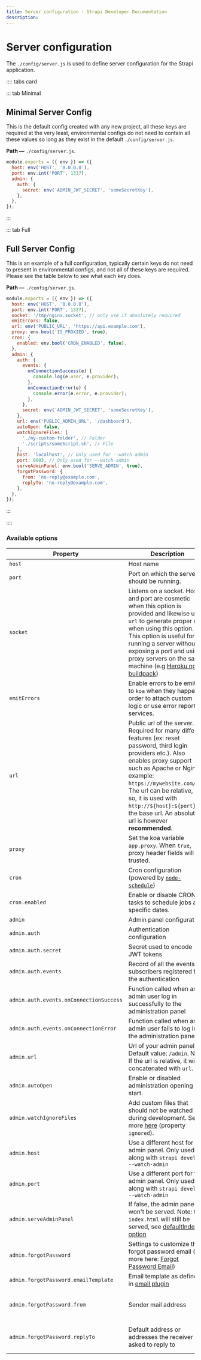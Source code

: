 ```yaml
---
title: Server configuration - Strapi Developer Documentation
description: 
---
```


<!-- TODO: update SEO -->

# Server configuration

The `./config/server.js` is used to define server configuration for the Strapi application.

:::: tabs card

::: tab Minimal

## Minimal Server Config

This is the default config created with any new project, all these keys are required at the very least, environmental configs do not need to contain all these values so long as they exist in the default `./config/server.js`.

**Path —** `./config/server.js`.

```js
module.exports = ({ env }) => ({
  host: env('HOST', '0.0.0.0'),
  port: env.int('PORT', 1337),
  admin: {
    auth: {
      secret: env('ADMIN_JWT_SECRET', 'someSecretKey'),
    },
  },
});
```

:::

::: tab Full

## Full Server Config

This is an example of a full configuration, typically certain keys do not need to present in environmental configs, and not all of these keys are required. Please see the table below to see what each key does.

**Path —** `./config/server.js`.

```javascript
module.exports = ({ env }) => ({
  host: env('HOST', '0.0.0.0'),
  port: env.int('PORT', 1337),
  socket: '/tmp/nginx.socket', // only use if absolutely required
  emitErrors: false,
  url: env('PUBLIC_URL', 'https://api.example.com'),
  proxy: env.bool('IS_PROXIED', true),
  cron: {
    enabled: env.bool('CRON_ENABLED', false),
  },
  admin: {
    auth: {
      events: {
        onConnectionSuccess(e) {
          console.log(e.user, e.provider);
        },
        onConnectionError(e) {
          console.error(e.error, e.provider);
        },
      },
      secret: env('ADMIN_JWT_SECRET', 'someSecretKey'),
    },
    url: env('PUBLIC_ADMIN_URL', '/dashboard'),
    autoOpen: false,
    watchIgnoreFiles: [
      './my-custom-folder', // Folder
      './scripts/someScript.sh', // File
    ],
    host: 'localhost', // Only used for --watch-admin
    port: 8003, // Only used for --watch-admin
    serveAdminPanel: env.bool('SERVE_ADMIN', true),
    forgotPassword: {
      from: 'no-reply@example.com',
      replyTo: 'no-reply@example.com',
    },
  },
});
```

:::

::::

### Available options

| Property                                | Description                                                                                                                                                                                                                                                                                                                                                                 | Type              | Default                                                                                                                          |
| --------------------------------------- | --------------------------------------------------------------------------------------------------------------------------------------------------------------------------------------------------------------------------------------------------------------------------------------------------------------------------------------------------------------------------- | ----------------- | -------------------------------------------------------------------------------------------------------------------------------- |
| `host`                                  | Host name                                                                                                                                                                                                                                                                                                                                                                   | string            | `localhost`                                                                                                                      |
| `port`                                  | Port on which the server should be running.                                                                                                                                                                                                                                                                                                                                 | integer           | `1337`                                                                                                                           |
| `socket`                                | Listens on a socket. Host and port are cosmetic when this option is provided and likewise use `url` to generate proper urls when using this option. This option is useful for running a server without exposing a port and using proxy servers on the same machine (e.g [Heroku nginx buildpack](https://github.com/heroku/heroku-buildpack-nginx#requirements-proxy-mode)) | string \| integer | `/tmp/nginx.socket`                                                                                                              |
| `emitErrors`                            | Enable errors to be emitted to `koa` when they happen in order to attach custom logic or use error reporting services.                                                                                                                                                                                                                                                      | boolean           | `false`                                                                                                                          |
| `url`                                   | Public url of the server. Required for many different features (ex: reset password, third login providers etc.). Also enables proxy support such as Apache or Nginx, example: `https://mywebsite.com/api`. The url can be relative, if so, it is used with `http://${host}:${port}` as the base url. An absolute url is however **recommended**.                            | string            | `''`                                                                                                                             |
| `proxy`                                 | Set the koa variable `app.proxy`. When `true`, proxy header fields will be trusted.                                                                                                                                                                                                                                                                                         | boolean           | `false`                                                                                                                          |
| `cron`                                  | Cron configuration (powered by [`node-schedule`](https://github.com/node-schedule/node-schedule))                                                                                                                                                                                                                                                                           | Object            |                                                                                                                                  |
| `cron.enabled`                          | Enable or disable CRON tasks to schedule jobs at specific dates.                                                                                                                                                                                                                                                                                                            | boolean           | `false`                                                                                                                          |
| `admin`                                 | Admin panel configuration                                                                                                                                                                                                                                                                                                                                                   | Object            |                                                                                                                                  |
| `admin.auth`                            | Authentication configuration                                                                                                                                                                                                                                                                                                                                                | Object            |                                                                                                                                  |
| `admin.auth.secret`                     | Secret used to encode JWT tokens                                                                                                                                                                                                                                                                                                                                            | string            | `undefined`                                                                                                                      |
| `admin.auth.events`                     | Record of all the events subscribers registered for the authentication                                                                                                                                                                                                                                                                                                      | object            | `{}`                                                                                                                             |
| `admin.auth.events.onConnectionSuccess` | Function called when an admin user log in successfully to the administration panel                                                                                                                                                                                                                                                                                          | function          | `undefined`                                                                                                                      |
| `admin.auth.events.onConnectionError`   | Function called when an admin user fails to log in to the administration panel                                                                                                                                                                                                                                                                                              | function          | `undefined`                                                                                                                      |
| `admin.url`                             | Url of your admin panel. Default value: `/admin`. Note: If the url is relative, it will be concatenated with `url`.                                                                                                                                                                                                                                                         | string            | `/admin`                                                                                                                         |
| `admin.autoOpen`                        | Enable or disabled administration opening on start.                                                                                                                                                                                                                                                                                                                         | boolean           | `true`                                                                                                                           |
| `admin.watchIgnoreFiles`                | Add custom files that should not be watched during development. See more [here](https://github.com/paulmillr/chokidar#path-filtering) (property `ignored`).                                                                                                                                                                                                                 | Array(string)     | `[]`                                                                                                                             |
| `admin.host`                            | Use a different host for the admin panel. Only used along with `strapi develop --watch-admin`                                                                                                                                                                                                                                                                               | string            | `localhost`                                                                                                                      |
| `admin.port`                            | Use a different port for the admin panel. Only used along with `strapi develop --watch-admin`                                                                                                                                                                                                                                                                               | string            | `8000`                                                                                                                           |
| `admin.serveAdminPanel`                 | If false, the admin panel won't be served. Note: the `index.html` will still be served, see [defaultIndex option](/developer-docs/latest/setup-deployment-guides/configurations.md#global-middlewares)                                                                                                                                                                      | boolean           | `true`                                                                                                                           |
| `admin.forgotPassword`                  | Settings to customize the forgot password email (see more here: [Forgot Password Email](/developer-docs/latest/development/admin-customization.md#forgot-password-email))                                                                                                                                                                                                   | Object            | {}                                                                                                                               |
| `admin.forgotPassword.emailTemplate`    | Email template as defined in [email plugin](/developer-docs/latest/development/plugins/email.md#programmatic-usage)                                                                                                                                                                                                                                                         | Object            | [Default template](https://github.com/strapi/strapi/tree/master/packages/strapi-admin/config/email-templates/forgot-password.js) |
| `admin.forgotPassword.from`             | Sender mail address                                                                                                                                                                                                                                                                                                                                                         | string            | Default value defined in your [provider configuration](/developer-docs/latest/development/plugins/email.md#configure-the-plugin) |
| `admin.forgotPassword.replyTo`          | Default address or addresses the receiver is asked to reply to                                                                                                                                                                                                                                                                                                              | string            | Default value defined in your [provider configuration](/developer-docs/latest/development/plugins/email.md#configure-the-plugin) |
